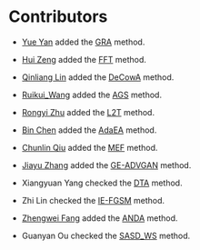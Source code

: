 # Contributors

- [Yue Yan](https://github.com/YAN-0802) added the [GRA](./transferattack/gradient/gra.py) method.

- [Hui Zeng](https://github.com/zengh5) added the [FFT](./transferattack/advanced_objective/fft.py) method.

- [Qinliang Lin](https://github.com/LinQinLiang) added the [DeCowA](./transferattack/input_transformation/decowa.py) method.

- [Ruikui_Wang](https://github.com/lwmming) added the [AGS](./transferattack/model_related/ags.py) method.

- [Rongyi Zhu](https://github.com/RongyiZhu) added the [L2T](./transferattack/input_transformation/l2t.py) method.

- [Bin Chen](https://github.com/CHENBIN99) added the [AdaEA](./transferattack/ensemble/adaea.py) method.

- [Chunlin Qiu](https://github.com/SignedQiu) added the [MEF](./transferattack/gradient/mef.py) method.

- [Jiayu Zhang](https://github.com/KxPlaug) added the [GE-ADVGAN](./transferattack/generation/ge_advgan.py) method.

- Xiangyuan Yang checked the [DTA](./transferattack/gradient/dta.py) method.

- Zhi Lin checked the [IE-FGSM](./transferattack/gradient/iefgsm.py) method.

- [Zhengwei Fang](https://github.com/jankinf) added the [ANDA](./transferattack/gradient/anda.py) method.

- Guanyan Ou checked the [SASD_WS](./transferattack/model_related/sasd_ws.py) method.

